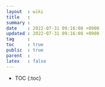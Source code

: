 ```yaml
---
layout  : wiki
title   : 
summary : 
date    : 2022-07-31 09:16:08 +0900
updated : 2022-07-31 09:16:08 +0900
tag     : 
toc     : true
public  : true
parent  : 
latex   : false
---
```

* TOC
{:toc}

# 
